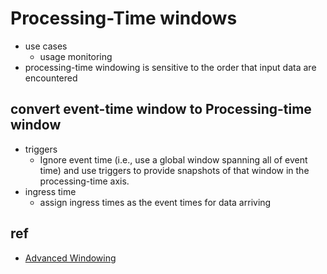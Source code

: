 # Processing-Time windows
+ use cases
    + usage monitoring
+ processing-time windowing is sensitive to the order that input data are encountered

## convert event-time window to Processing-time window
+ triggers
    + Ignore event time (i.e., use a global window spanning all of event time) and use triggers to provide snapshots of that window in the processing-time axis.
+ ingress time
    + assign ingress times as the event times for data arriving

## ref
+ [Advanced Windowing](https://learning.oreilly.com/library/view/streaming-systems/9781491983867/ch04.html)